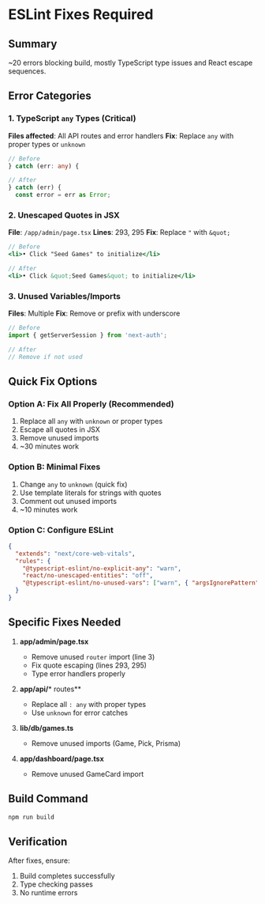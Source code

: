 # ESLint Fixes Required

## Summary
~20 errors blocking build, mostly TypeScript type issues and React escape sequences.

## Error Categories

### 1. TypeScript `any` Types (Critical)
**Files affected**: All API routes and error handlers
**Fix**: Replace `any` with proper types or `unknown`

```typescript
// Before
} catch (err: any) {

// After
} catch (err) {
  const error = err as Error;
```

### 2. Unescaped Quotes in JSX
**File**: `/app/admin/page.tsx`
**Lines**: 293, 295
**Fix**: Replace `"` with `&quot;`

```jsx
// Before
<li>• Click "Seed Games" to initialize</li>

// After  
<li>• Click &quot;Seed Games&quot; to initialize</li>
```

### 3. Unused Variables/Imports
**Files**: Multiple
**Fix**: Remove or prefix with underscore

```typescript
// Before
import { getServerSession } from 'next-auth';

// After
// Remove if not used
```

## Quick Fix Options

### Option A: Fix All Properly (Recommended)
1. Replace all `any` with `unknown` or proper types
2. Escape all quotes in JSX
3. Remove unused imports
4. ~30 minutes work

### Option B: Minimal Fixes
1. Change `any` to `unknown` (quick fix)
2. Use template literals for strings with quotes
3. Comment out unused imports
4. ~10 minutes work

### Option C: Configure ESLint
```json
{
  "extends": "next/core-web-vitals",
  "rules": {
    "@typescript-eslint/no-explicit-any": "warn",
    "react/no-unescaped-entities": "off",
    "@typescript-eslint/no-unused-vars": ["warn", { "argsIgnorePattern": "^_" }]
  }
}
```

## Specific Fixes Needed

1. **app/admin/page.tsx**
   - Remove unused `router` import (line 3)
   - Fix quote escaping (lines 293, 295)
   - Type error handlers properly

2. **app/api/*** routes**
   - Replace all `: any` with proper types
   - Use `unknown` for error catches

3. **lib/db/games.ts**
   - Remove unused imports (Game, Pick, Prisma)

4. **app/dashboard/page.tsx**
   - Remove unused GameCard import

## Build Command
```bash
npm run build
```

## Verification
After fixes, ensure:
1. Build completes successfully
2. Type checking passes
3. No runtime errors